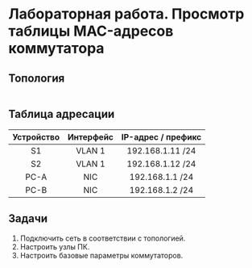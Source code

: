 <h1> Лабораторная работа. Просмотр таблицы MAC-адресов коммутатора </h1> 

<h2> Топология </h2>
<img src=>

<h2> Таблица адресации </h2>

| Устройство | Интерфейс | IP-адрес / префикс |
|:----------:|:---------:|:------------------:|
| S1         | VLAN 1    | 192.168.1.11 /24   |
| S2         | VLAN 1    | 192.168.1.12 /24   |
| PC-A       | NIC       | 192.168.1.1 /24    |
| PC-B       | NIC       | 192.168.1.2 /24    |

<h2> Задачи </h2>

<ol>
  <li> Подключить сеть в соответствии с топологией. </li>
  <li> Настроить узлы ПК. </li>
  <li> Настроить базовые параметры коммутаторов. </li>
</ol>

